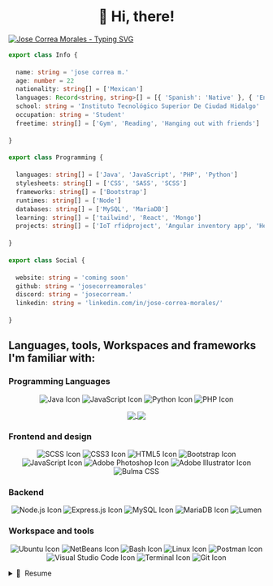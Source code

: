 <h1 align="center">
 &#128075 Hi, there!
</h1>

[![ Jose Correa Morales - Typing SVG](https://readme-typing-svg.herokuapp.com?font=JetBrains+Mono&size=22&pause=1000&color=F52CF7&center=true&vCenter=true&random=false&width=435&lines=Jose+Correa+Morales)](https://git.io/typing-svg)


```ts
export class Info {

  name: string = 'jose correa m.'
  age: number = 22
  nationality: string[] = ['Mexican']
  languages: Record<string, string>[] = [{ 'Spanish': 'Native' }, { 'English': 'B1' }]
  school: string = 'Instituto Tecnológico Superior De Ciudad Hidalgo'
  occupation: string = 'Student'
  freetime: string[] = ['Gym', 'Reading', 'Hanging out with friends']

}

export class Programming {

  languages: string[] = ['Java', 'JavaScript', 'PHP', 'Python']
  stylesheets: string[] = ['CSS', 'SASS', 'SCSS']
  frameworks: string[] = ['Bootstrap']
  runtimes: string[] = ['Node']
  databases: string[] = ['MySQL', 'MariaDB']
  learning: string[] = ['tailwind', 'React', 'Mongo']
  projects: string[] = ['IoT rfidproject', 'Angular inventory app', 'Headphones landing page', 'Courses landing page']

}

export class Social {

  website: string = 'coming soon'
  github: string = 'josecorreamorales'
  discord: string = 'josecorream.'
  linkedin: string = 'linkedin.com/in/jose-correa-morales/'

}
```


## Languages, tools, Workspaces and frameworks I'm familiar with:

### Programming Languages

<p align="center">
  <img src="https://img.shields.io/badge/-Java-FFA500?style=for-the-badge&logo=java&logoColor=white" alt="Java Icon" />
  <img src="https://img.shields.io/badge/-JavaScript-F7DF1E?style=for-the-badge&logo=javascript&logoColor=black"
    alt="JavaScript Icon" />
  <img src="https://img.shields.io/badge/-Python-3776AB?style=for-the-badge&logo=python&logoColor=white"
    alt="Python Icon" />
  <img src="https://img.shields.io/badge/-PHP-777BB4?style=for-the-badge&logo=php&logoColor=white" alt="PHP Icon"/>

</p>


<p align="center">
<a href="https://github.com/josecorreamorales?tab=repositories">
  <img height="200" align="center" src="https://github-readme-stats.vercel.app/api?username=josecorreamorales&show_icons=true&theme=dracula&rank_icon=github" />
</a>
<a href="https://github.com/josecorreamorales?tab=repositories">
  <img height="200" align="center" src="https://github-readme-stats.vercel.app/api/top-langs/?username=josecorreamorales&layout=compact&theme=onedark&hide=html,scss,prolog" />
</a>
<p>

### Frontend and design

<p align="center">
  <img src="https://img.shields.io/badge/-SCSS-CC6699?style=for-the-badge&logo=sass&logoColor=white" alt="SCSS Icon" />
  <img src="https://img.shields.io/badge/-CSS3-1572B6?style=for-the-badge&logo=css3&logoColor=white" alt="CSS3 Icon" />
  <img src="https://img.shields.io/badge/-HTML5-E34F26?style=for-the-badge&logo=html5&logoColor=white" alt="HTML5 Icon" />
  <img src="https://img.shields.io/badge/-Bootstrap-7952B3?style=for-the-badge&logo=bootstrap&logoColor=white" alt="Bootstrap Icon" />
  <img src="https://img.shields.io/badge/-JavaScript-F7DF1E?style=for-the-badge&logo=javascript&logoColor=black" alt="JavaScript Icon" />
   <img src="https://img.shields.io/badge/-Adobe%20Photoshop-31A8FF?style=for-the-badge&logo=adobe-photoshop&logoColor=white" alt="Adobe Photoshop Icon" />
<img src="https://img.shields.io/badge/-Adobe%20Illustrator-FF9A00?style=for-the-badge&logo=adobe-illustrator&logoColor=white" alt="Adobe Illustrator Icon" />
<img src="https://img.shields.io/badge/-Bulma-00D1B2?style=for-the-badge&logo=bulma&logoColor=white" alt="Bulma CSS" />
</p>

### Backend
<p align="center">
  <img src="https://img.shields.io/badge/-Node.js-339933?style=for-the-badge&logo=node.js&logoColor=white" alt="Node.js Icon" />
  <img src="https://img.shields.io/badge/-Express.js-000000?style=for-the-badge&logo=express&logoColor=white" alt="Express.js Icon" />
   <img src="https://img.shields.io/badge/-MySQL-4479A1?style=for-the-badge&logo=mysql&logoColor=white" alt="MySQL Icon" />
  <img src="https://img.shields.io/badge/-MariaDB-003545?style=for-the-badge&logo=mariadb&logoColor=white" alt="MariaDB Icon" />
  <img src="https://img.shields.io/badge/-Lumen-E74430?style=for-the-badge&logo=lumen&logoColor=white" alt="Lumen" />
  
</p>

### Workspace and tools
<p align="center">
<img src="https://img.shields.io/badge/-Ubuntu-E95420?style=for-the-badge&logo=ubuntu&logoColor=white" alt="Ubuntu Icon" />
<img src="https://img.shields.io/badge/-NetBeans-1B6AC6?style=for-the-badge&logo=apache-netbeans-ide&logoColor=white" alt="NetBeans Icon" />
<img src="https://img.shields.io/badge/-Bash-4EAA25?style=for-the-badge&logo=gnu-bash&logoColor=white" alt="Bash Icon" />
<img src="https://img.shields.io/badge/-Linux-FCC624?style=for-the-badge&logo=linux&logoColor=black" alt="Linux Icon" />
<img src="https://img.shields.io/badge/-Postman-FF6C37?style=for-the-badge&logo=postman&logoColor=white" alt="Postman Icon" />
<img src="https://img.shields.io/badge/-Visual%20Studio%20Code-007ACC?style=for-the-badge&logo=visual-studio-code&logoColor=white" alt="Visual Studio Code Icon" />
<img src="https://img.shields.io/badge/-Terminal-4D4D4D?style=for-the-badge&logo=terminal&logoColor=white" alt="Terminal Icon" />
<img src="https://img.shields.io/badge/-Git-F05032?style=for-the-badge&logo=git&logoColor=white" alt="Git Icon" />
</p>


<details>
  <summary>📃 &nbsp;Resume</summary>



## Education

<img align="right" width="30px" src="./assets/cecytem.png" />

- 📖 **&nbsp;Technical Programming Program**\
📆 &nbsp;2016 - 2019\
📍 **&nbsp;[CECyTEM 17](http://cdhidalgo.cecytem.net/)** - Ciudad Hidalgo, Michoacán, México



<img align="right" width="30px" src="./assets/itsch.png" />

- 📖 **&nbsp;Computer Systems Engineering**\
📆 2019 - Present\
📍 **[Instituto Tecnológico Superior De Ciudad Hidalgo](https://cdhidalgo.tecnm.mx/)** - Ciudad Hidalgo, Michoacán, México



<img align="right" width="30px" src="https://images.yourstory.com/cs/images/companies/2285207618830913950642491767292441397477388n-1597645659433.png?fm=auto&ar=1:1&mode=fill&fill=solid&fill-color=fff" />

- 📖 **&nbsp;Udemy Bootcamp**\
📆 &nbsp;Present\
📍 **&nbsp;[The Complete 2023 Web Development Bootcamp](https://www.udemy.com/course/the-complete-web-development-bootcamp/) by Dr. Angela Yu** - Udemy 

## Volunteering

<img align="right" width="30px" src="./assets/itsch.png" />

- 👨‍💻 **&nbsp;Volunteer in the design department**\
📆 &nbsp;2022 - Present\
📍 **Instituto Tecnológico Superior De Ciudad Hidalgo** - Ciudad Hidalgo, Michoacán, México

<img align="right" width="30px" src="./assets/KLASSTER GROUP .png" />

- 👨‍💻 **&nbsp;Community service at [ITSCH](https://cdhidalgo.tecnm.mx/) as webDev for Klasster Group entrepreneurship**\
📆 &nbsp;2022 - Present\
📍 **Instituto Tecnológico Superior De Ciudad Hidalgo** - Ciudad Hidalgo, Michoacán, México


## Projects

<p align="center">
  <a href="https://github.com/josecorreamorales/PapeleriaJIM">
    <img src="https://github-readme-stats.vercel.app/api/pin/?username=josecorreamorales&repo=PapeleriaJIM&theme=rose" alt="PapeleriaJIM">
  </a>
  <a href="https://github.com/josecorreamorales/headphones-landing-page">
    <img src="https://github-readme-stats.vercel.app/api/pin/?username=josecorreamorales&repo=headphones-landing-page&theme=rose" alt="headphones-landing-page">
  </a>
</p>

<p align="center">
  <a href="https://github.com/josecorreamorales/Landing-page-courses">
    <img src="https://github-readme-stats.vercel.app/api/pin/?username=josecorreamorales&repo=Landing-page-courses&theme=rose" alt="Landing-page-courses">
  </a>
  <a href="https://github.com/josecorreamorales/SmartHomeApp">
    <img src="https://github-readme-stats.vercel.app/api/pin/?username=josecorreamorales&repo=SmartHomeApp&theme=rose" alt="SmartHomeApp">
  </a>
</p>


 
</details>
